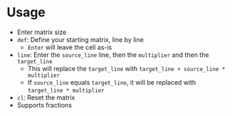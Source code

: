 # Usage
- Enter matrix size
- `def`: Define your starting matrix, line by line
  - `Enter` will leave the cell as-is
- `line`: Enter the `source_line` line, then the `multiplier` and then the `target_line`
  - This will replace the `target_line` with `target_line + source_line * multiplier`
  - If `source_line` equals `target_line`, it will be replaced with `target_line * multiplier`
- `cl`: Reset the matrix
- Supports fractions
